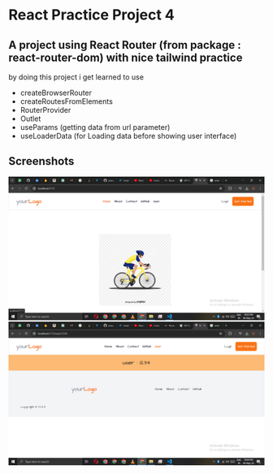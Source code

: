 # React Practice Project 4
## A project using React Router (from package : react-router-dom) with nice tailwind practice
by doing this project i get learned to use
- createBrowserRouter
- createRoutesFromElements
- RouterProvider
- Outlet
- useParams (getting data from url parameter)
- useLoaderData (for Loading data before showing user interface)

## Screenshots

![App Screenshot](https://github.com/LokeshAlli21/React-Practice-Projects/blob/master/React-Router-Practice-master/screenshots/1.png)
![App Screenshot](https://github.com/LokeshAlli21/React-Practice-Projects/blob/master/React-Router-Practice-master/screenshots/2.png)
